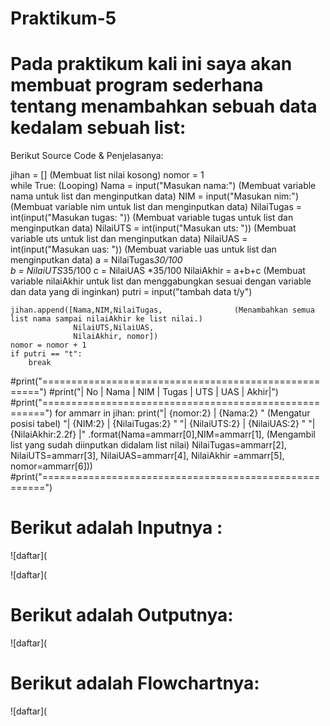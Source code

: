 # Praktikum-5

# Pada praktikum kali ini saya akan membuat program sederhana tentang menambahkan sebuah data kedalam sebuah list:
 Berikut Source Code & Penjelasanya:

jihan = []                                              (Membuat list nilai kosong)
nomor = 1                                               
while True:                                             (Looping)
    Nama = input("Masukan nama:")                       (Membuat variable nama untuk list dan menginputkan data)
    NIM  = input("Masukan nim:")                        (Membuat variable nim untuk list dan menginputkan data)
    NilaiTugas = int(input("Masukan tugas: "))          (Membuat variable tugas untuk list dan menginputkan data)
    NilaiUTS = int(input("Masukan uts: "))              (Membuat variable uts untuk list dan menginputkan data)
    NilaiUAS = int(input("Masukan uas: "))              (Membuat variable uas untuk list dan menginputkan data)
    a = NilaiTugas*30/100                           
    b = NilaiUTS*35/100
    c = NilaiUAS *35/100
    NilaiAkhir = a+b+c                                 (Membuat variable nilaiAkhir untuk list dan menggabungkan sesuai dengan variable                                                           dan data yang di inginkan)
    putri = input("tambah data t/y")                  
    
    jihan.append([Nama,NIM,NilaiTugas,                (Menambahkan semua list nama sampai nilaiAkhir ke list nilai.)
                  NilaiUTS,NilaiUAS,
                  NilaiAkhir, nomor])
    nomor = nomor + 1
    if putri == "t":
        break
#print("=====================================================")
#print("| No |    Nama    |  NIM  | Tugas | UTS |  UAS | Akhir|")
#print("======================================================")
for ammarr in jihan:
    print("| {nomor:2} | {Nama:2} "                     (Mengatur posisi tabel)
          "| {NIM:2} | {NilaiTugas:2} "
          "| {NilaiUTS:2} | {NilaiUAS:2} "
          "| {NilaiAkhir:2.2f} |"
          .format(Nama=ammarr[0],NIM=ammarr[1],         (Mengambil list yang sudah diinputkan didalam list nilai)
                  NilaiTugas=ammarr[2],
                  NilaiUTS=ammarr[3],
                  NilaiUAS=ammarr[4],
                  NilaiAkhir =ammarr[5],
                  nomor=ammarr[6]))
#print("======================================================")

# Berikut adalah Inputnya :

![daftar](

![daftar](

# Berikut adalah Outputnya:

![daftar](

# Berikut adalah Flowchartnya:

![daftar](

